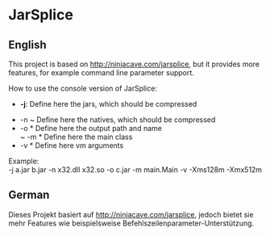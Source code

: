 # JarSplice
## English

This project is based on http://ninjacave.com/jarsplice, but it provides more features, for example command line parameter support.

How to use the console version of JarSplice:<br>
* <b>-j</b>: Define here the jars, which should be compressed<br>
+ -n ~ Define here the natives, which should be compressed<br>
+ -o * Define here the output path and name<br>
~ -m * Define here the main class<br>
+ -v * Define here vm arguments<br>

Example:<br>
	-j a.jar b.jar -n x32.dll x32.so -o c.jar -m main.Main -v -Xms128m -Xmx512m

## German

Dieses Projekt basiert auf http://ninjacave.com/jarsplice, jedoch bietet sie mehr Features wie beispielsweise Befehlszeilenparameter-Unterstützung.
